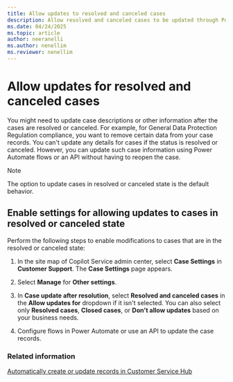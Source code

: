 ```yaml
---
title: Allow updates to resolved and canceled cases
description: Allow resolved and canceled cases to be updated through Power Automate flows, API.
ms.date: 04/24/2025
ms.topic: article
author: neeranelli
ms.author: nenellim
ms.reviewer: nenellim
---
```


# Allow updates for resolved and canceled cases

You might need to update case descriptions or other information after the cases are resolved or canceled. For example, for General Data Protection Regulation compliance, you want to remove certain data from your case records. You can't update any details for cases if the status is resolved or canceled. However, you can update such case information using Power Automate flows or an API without having to reopen the case.

> [!NOTE]
> The option to update cases in resolved or canceled state is the default behavior.

## Enable settings for allowing updates to cases in resolved or canceled state

Perform the following steps to enable modifications to cases that are in the resolved or canceled state:

1. In the site map of Copilot Service admin center, select **Case Settings** in **Customer Support**. The **Case Settings** page appears.

1. Select **Manage** for **Other settings**.

1. In **Case update after resolution**, select **Resolved and canceled cases** in the **Allow updates for** dropdown if it isn't selected. You can also select only **Resolved cases**, **Closed cases**, or **Don't allow updates** based on your business needs.

1. Configure flows in Power Automate or use an API to update the case records.

### Related information

[Automatically create or update records in Customer Service Hub](automatically-create-update-records.md)  
